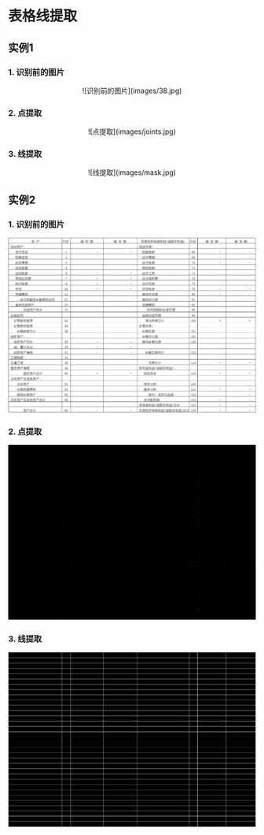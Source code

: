 # 表格线提取
## 实例1
### 1. 识别前的图片
<div align=center>
![识别前的图片](images/38.jpg)
</div>

### 2. 点提取
<div align=center>
![点提取](images/joints.jpg)
</div>

### 3. 线提取
<div align=center>
![线提取](images/mask.jpg)
</div>

## 实例2
### 1. 识别前的图片
![识别前的图片](images/14.jpg)

### 2. 点提取
![点提取](images/14joints.jpg)

### 3. 线提取
![线提取](images/14mask.jpg)
